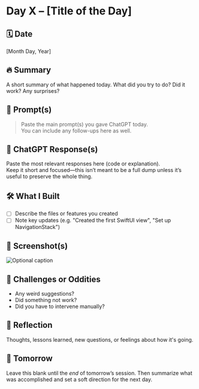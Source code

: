 # Day X – [Title of the Day]

## 🗓️ Date
[Month Day, Year]

## 🔥 Summary
A short summary of what happened today.
What did you try to do? Did it work? Any surprises?

## 🤖 Prompt(s)
> Paste the main prompt(s) you gave ChatGPT today.  
> You can include any follow-ups here as well.

## 💬 ChatGPT Response(s)

Paste the most relevant responses here (code or explanation).  
Keep it short and focused—this isn’t meant to be a full dump unless it’s useful to preserve the whole thing.

## 🛠️ What I Built
- [ ] Describe the files or features you created
- [ ] Note key updates (e.g. "Created the first SwiftUI view", "Set up NavigationStack")

## 📸 Screenshot(s)

![Optional caption](../media/dayX-optional-image.jpg)

## 🚧 Challenges or Oddities
- Any weird suggestions?
- Did something not work?
- Did you have to intervene manually?

## 🧠 Reflection

Thoughts, lessons learned, new questions, or feelings about how it's going.

## 🔮 Tomorrow

Leave this blank until the *end* of tomorrow’s session. Then summarize what was accomplished and set a soft direction for the next day.
